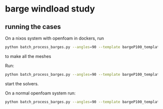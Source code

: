 # barge windload study 

## running the cases

On a nixos system with openfoam in dockers, run

```bash
python batch_process_barges.py --angles=90 --template bargeP100_template --out-root barge --case-prefix barge_ --np 12 --mpirun "mpirun --bind-to none --map-by slot" --mesh-only
```

to make  all the meshes

Run:

```bash
python batch_process_barges.py --angles=90 --template bargeP100_template --out-root barge --case-prefix barge_ --np 12 --mpirun "mpirun --bind-to none --map-by slot" --start-solver
```

start the solvers.

On a normal openfoam system run:

```bash
python batch_process_barges.py --angles=90 --template bargeP100_template --out-root barge --case-prefix barge_ --start-solver
```
